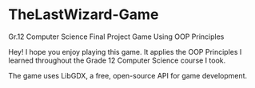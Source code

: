 # TheLastWizard-Game
Gr.12 Computer Science Final Project Game Using OOP Principles

Hey! I hope you enjoy playing this game. It applies the OOP Principles I learned throughout the Grade 12 Computer Science course I took.

The game uses LibGDX, a free, open-source API for game development. 
